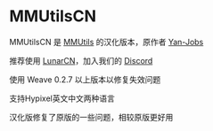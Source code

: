 # MMUtilsCN

MMUtilsCN 是 [MMUtils](https://github.com/Yan-Jobs/mm-utils) 的汉化版本，原作者 [Yan-Jobs](https://github.com/Yan-Jobs)

推荐使用 [LunarCN](https://lunarclient.top)，加入我们的 [Discord](https://discord.lunarclient.top)

使用 Weave 0.2.7 以上版本以修复失效问题

支持Hypixel英文中文两种语言

汉化版修复了原版的一些问题，相较原版更好用
